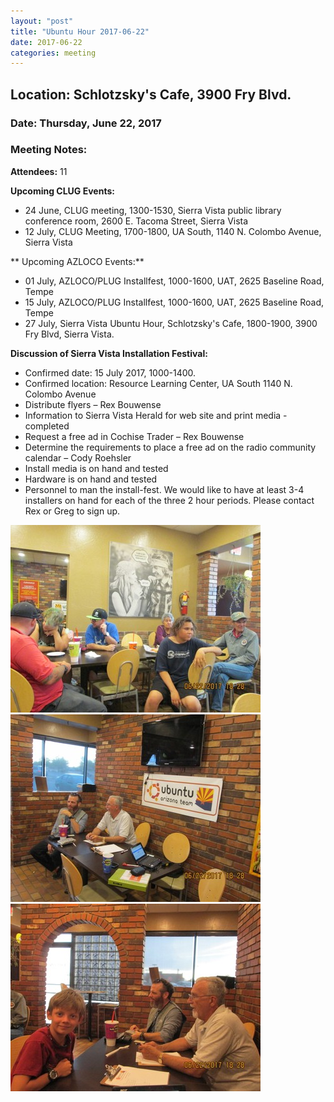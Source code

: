 ```yaml
---
layout: "post"
title: "Ubuntu Hour 2017-06-22"
date: 2017-06-22
categories: meeting
---
```


## Location: Schlotzsky's Cafe, 3900 Fry Blvd.

### Date: Thursday, June 22, 2017

### Meeting Notes:

**Attendees:** 11 

**Upcoming CLUG Events:**

 * 24 June, CLUG meeting, 1300-1530, Sierra Vista public library conference room, 2600 E. Tacoma Street, Sierra Vista
 * 12 July, CLUG Meeting, 1700-1800, UA South, 1140 N. Colombo Avenue, Sierra Vista
 
** Upcoming AZLOCO Events:**

 * 01 July, AZLOCO/PLUG Installfest, 1000-1600, UAT, 2625 Baseline Road, Tempe
 * 15 July, AZLOCO/PLUG Installfest, 1000-1600, UAT, 2625 Baseline Road, Tempe
 * 27 July, Sierra Vista Ubuntu Hour, Schlotzsky's Cafe, 1800-1900, 3900 Fry Blvd, Sierra Vista.
 
**Discussion of Sierra Vista Installation Festival:**
 
 * Confirmed date: 15 July 2017, 1000-1400.
 * Confirmed location:  Resource Learning Center, UA South 1140 N. Colombo Avenue
 * Distribute flyers – Rex Bouwense
 * Information to Sierra Vista Herald for web site and print media - completed
 * Request a free ad in Cochise Trader – Rex Bouwense
 * Determine the requirements to place a free ad on the radio community calendar – Cody Roehsler
 * Install media is on hand and tested 
 * Hardware is on hand and tested
 * Personnel to man the install-fest.  We would like to have at least 3-4 installers on hand for each of the three 2 hour periods.  Please contact Rex or Greg to sign up.
 
![alt text](https://raw.githubusercontent.com/CochiseLinuxUsersGroup/CochiseLinuxUsersGroup.github.io/master/images/UbuntuHour_2017-06-22_1-400x400.JPG) 
![alt text](https://raw.githubusercontent.com/CochiseLinuxUsersGroup/CochiseLinuxUsersGroup.github.io/master/images/UbuntuHour_2017-06-22_2-400x400.JPG) 
![alt text](https://raw.githubusercontent.com/CochiseLinuxUsersGroup/CochiseLinuxUsersGroup.github.io/master/images/UbuntuHour_2017-06-22_3-400x400.JPG) 
